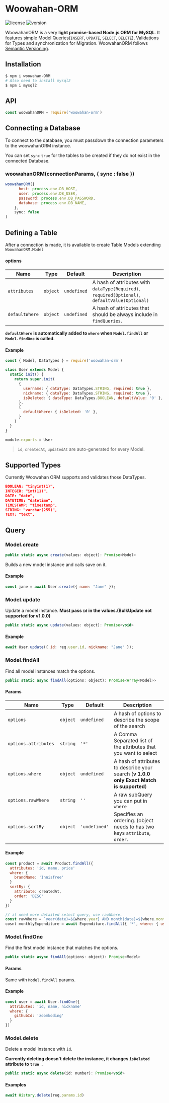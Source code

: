# Woowahan-ORM

![license](https://img.shields.io/github/license/zoomkoding/woowahan-orm)
![version](https://img.shields.io/github/v/release/zoomkoding/woowahan-orm?include_prereleases&sort=semver&label=version)

WoowahanORM is a very **light promise-based Node.js ORM for MySQL**. It features simple Model Queries(`INSERT`, `UPDATE`, `SELECT`, `DELETE`), Validations for Types and synchronization for Migration. WoowahanORM follows [Semantic Versioning](http://semver.org).

## Installation

```sh
$ npm i woowahan-ORM
# Also need to install mysql2
$ npm i mysql2
```

## API

```js
const woowahanORM = require('woowahan-orm')
```

## Connecting a Database
To connect to the database, you must passdown the connection parameters to the woowahanORM instance. 

You can set `sync` `true` for the tables to be created if they do not exist in the connected Database.

### woowahanORM(connectionParams, { sync : false })

```js
woowahanORM({
      host: process.env.DB_HOST,
      user: process.env.DB_USER,
      password: process.env.DB_PASSWORD,
      database: process.env.DB_NAME,
    },
    sync: false
)
```

## Defining a Table

After a connection is made, it is available to create Table Models extending `WoowahanORM.Model`

#### options
| Name       | Type    | Default    | Description | 
| -------- | ----------- | -------- | ----------- |
| `attributes` | `object` | `undefined` | A hash of attributes with `dataType(Required)`, `required(Optional)`, `defaultValue(Optional)`
| `defaultWhere` | `object` | `undefined` | A hash of attributes that should be always include in `findQueries`.

**`defaultWhere` is automatically added to `where` when `Model.findAll` or `Model.findOne` is called.**

#### Example

```js
const { Model, DataTypes } = require('woowahan-orm')

class User extends Model {
  static init() {
    return super.init(
      {
        username: { dataType: DataTypes.STRING, required: true },
        nickname: { dataType: DataTypes.STRING, required: true },
        isDeleted: { dataType: DataTypes.BOOLEAN, defaultValue: '0' },
      },
      {
        defaultWhere: { isDeleted: '0' },
      }
    )
  }
}

module.exports = User
```

> `id`, `createdAt`, `updatedAt` are auto-generated for every Model.


## Supported Types 

Currently Woowahan ORM supports and validates those DataTypes.

```json
BOOLEAN: "tinyint(1)",
INTEGER: "int(11)",
DATE: "date",
DATETIME: "datetime",
TIMESTAMP: "timestamp",
STRING: "varchar(255)",
TEXT: "text",
```

## Query 

### Model.create

```js
public static async create(values: object): Promise<Model>
```

Builds a new model instance and calls save on it.


#### Example
```js
const jane = await User.create({ name: "Jane" });
```

### Model.update
Update a model instance. **Must pass `id` in the values.(BulkUpdate not supported for v1.0.0)**

```js
public static async update(values: object): Promise<void>
```


#### Example
```js
await User.update({ id: req.user.id, nickname: "Jane" });
```


### Model.findAll
Find all model instances match the options.

```js
public static async findAll(options: object): Promise<Array<Model>>
```

#### Params


| Name       | Type    | Default    | Description | 
| -------- | ----------- | -------- | ----------- |
| `options` | `object` | `undefined` | A hash of options to describe the scope of the search
| `options.attributes	` | `string` | `'*'` | A Comma Separated list of the attributes that you want to select
| `options.where` | `object` | `undefined` | A hash of attributes to describe your search (**v 1.0.0 only Exact Match is supported**)
| `options.rawWhere	` | `string` | `''` | A raw subQuery you can put in `where`
| `options.sortBy	` | `object` | `'undefined'` | Specifies an ordering. (object needs to has two keys `attribute`, `order`.

#### Example

```js
const product = await Product.findAll({
  attributes: 'id, name, price'
  where: {
    brandName: 'Innisfree'
  }
  sortBy: {
    attribute: createdAt,
    order: 'DESC'
  }
})

// if need more detailed select query, use rawWhere.
const rawWhere = `year(date)=${where.year} AND month(date)=${where.month}`
cosnt monthlyExpenditure = await Expenditure.findAll({ '*', where: { userId: req.user.id }, rawWhere })

```

### Model.findOne
Find the first model instance that matches the options.

```js
public static async findAll(options: object): Promise<Model>
```

#### Params
Same with `Model.findAll` params.


#### Example

```js
const user = await User.findOne({
  attributes: 'id, name, nickname'
  where: {
    githubId: 'zoomkoding'
  }
})
```

### Model.delete
Delete a model instance with `id`. 

**Currently deleting doesn't delete the instance, it changes `isDeleted` attribute to `true `.**

```js
public static async delete(id: number): Promise<void>
```

#### Examples

```js
await History.delete(req.params.id)
```



